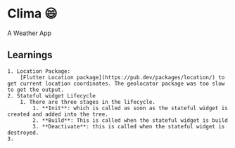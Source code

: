 # Clima :smile:

A Weather App

## Learnings
    1. Location Package:
        [Flutter Location package](https://pub.dev/packages/location/) to get current location coordinates. The geolocator package was too slow to get the output.
    2. Stateful widget Lifecycle
        1. There are three stages in the lifecycle. 
            1. **Init**: which is called as soon as the stateful widget is created and added into the tree.
            2. **Build**: This is called when the stateful widget is build
            3. **Deactivate**: this is called when the stateful widget is destroyed.
    3. 


    
    

